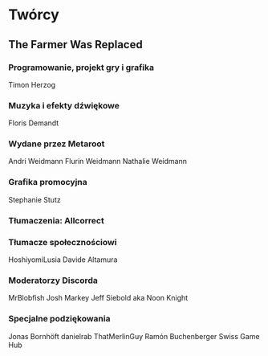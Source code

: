 # Twórcy

## The Farmer Was Replaced

### Programowanie, projekt gry i grafika
Timon Herzog

### Muzyka i efekty dźwiękowe
Floris Demandt

### Wydane przez Metaroot
Andri Weidmann
Flurin Weidmann
Nathalie Weidmann

### Grafika promocyjna
Stephanie Stutz

### Tłumaczenia: Allcorrect

### Tłumacze społecznościowi
HoshiyomiLusia
Davide Altamura

### Moderatorzy Discorda
MrBlobfish
Josh Markey
Jeff Siebold aka Noon Knight

### Specjalne podziękowania
Jonas Bornhöft
danielrab
ThatMerlinGuy
Ramón Buchenberger
Swiss Game Hub